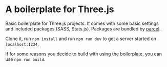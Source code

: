 # A boilerplate for Three.js
Basic boilerplate for Three.js projects. It comes with some basic settings and included packages (SASS, Stats.js). Packages are bundled by [parcel](https://www.parceljs.org). 

Clone it, run `npm install` and run `npm run dev` to get a server started on `localhost:1234`.

If for some reasons you decide to build with using the boilerplate, you can use `npm run build`. 

